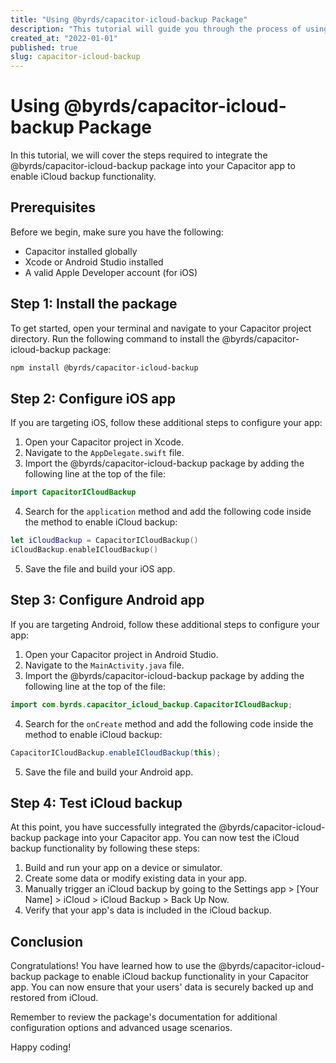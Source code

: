 ```yaml
---
title: "Using @byrds/capacitor-icloud-backup Package"
description: "This tutorial will guide you through the process of using the @byrds/capacitor-icloud-backup package to enable iCloud backup functionality in your Capacitor app."
created_at: "2022-01-01"
published: true
slug: capacitor-icloud-backup
---
```


# Using @byrds/capacitor-icloud-backup Package

In this tutorial, we will cover the steps required to integrate the @byrds/capacitor-icloud-backup package into your Capacitor app to enable iCloud backup functionality. 

## Prerequisites

Before we begin, make sure you have the following:

- Capacitor installed globally
- Xcode or Android Studio installed
- A valid Apple Developer account (for iOS)

## Step 1: Install the package

To get started, open your terminal and navigate to your Capacitor project directory. Run the following command to install the @byrds/capacitor-icloud-backup package:

```bash
npm install @byrds/capacitor-icloud-backup
```

## Step 2: Configure iOS app

If you are targeting iOS, follow these additional steps to configure your app:

1. Open your Capacitor project in Xcode.
2. Navigate to the `AppDelegate.swift` file.
3. Import the @byrds/capacitor-icloud-backup package by adding the following line at the top of the file:

```swift
import CapacitorICloudBackup
```

4. Search for the `application` method and add the following code inside the method to enable iCloud backup:

```swift
let iCloudBackup = CapacitorICloudBackup()
iCloudBackup.enableICloudBackup()
```

5. Save the file and build your iOS app.

## Step 3: Configure Android app

If you are targeting Android, follow these additional steps to configure your app:

1. Open your Capacitor project in Android Studio.
2. Navigate to the `MainActivity.java` file.
3. Import the @byrds/capacitor-icloud-backup package by adding the following line at the top of the file:

```java
import com.byrds.capacitor_icloud_backup.CapacitorICloudBackup;
```

4. Search for the `onCreate` method and add the following code inside the method to enable iCloud backup:

```java
CapacitorICloudBackup.enableICloudBackup(this);
```

5. Save the file and build your Android app.

## Step 4: Test iCloud backup

At this point, you have successfully integrated the @byrds/capacitor-icloud-backup package into your Capacitor app. You can now test the iCloud backup functionality by following these steps:

1. Build and run your app on a device or simulator.
2. Create some data or modify existing data in your app.
3. Manually trigger an iCloud backup by going to the Settings app > [Your Name] > iCloud > iCloud Backup > Back Up Now.
4. Verify that your app's data is included in the iCloud backup.

## Conclusion

Congratulations! You have learned how to use the @byrds/capacitor-icloud-backup package to enable iCloud backup functionality in your Capacitor app. You can now ensure that your users' data is securely backed up and restored from iCloud.

Remember to review the package's documentation for additional configuration options and advanced usage scenarios.

Happy coding!